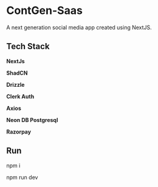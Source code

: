 
# ContGen-Saas

A next generation social media app created using NextJS.


## Tech Stack

**NextJs**

**ShadCN**

**Drizzle**

**Clerk Auth**

**Axios**

**Neon DB Postgresql**

**Razorpay**

## Run

npm i 

npm run dev